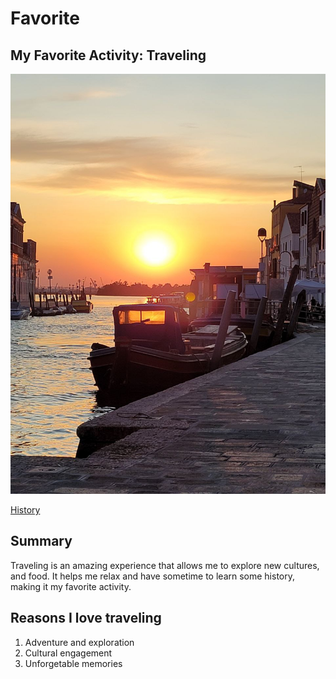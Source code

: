 # Favorite

## My Favorite Activity: Traveling
![Venice](Sunset.jpg)

[History](https://cdn.britannica.com/62/153462-050-3D4F41AF/Grand-Canal-Venice.jpg)
## Summary
Traveling is an amazing experience that allows me to explore new cultures, and food. It helps me relax and have sometime to learn some history, making it my favorite activity.
## Reasons I love traveling
1. Adventure and exploration
2. Cultural engagement
3. Unforgetable memories
